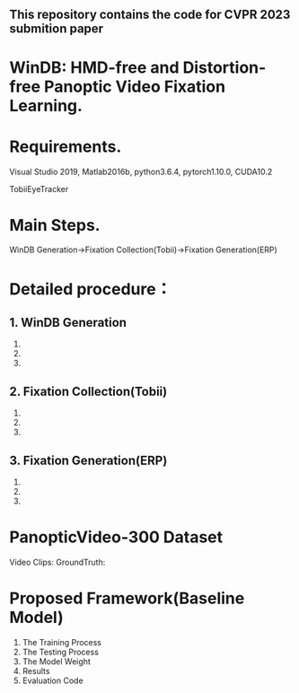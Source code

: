 ## This repository contains the code for CVPR 2023 submition paper 
# WinDB: HMD-free and Distortion-free Panoptic Video Fixation Learning.

# Requirements.
Visual Studio 2019, Matlab2016b, python3.6.4, pytorch1.10.0, CUDA10.2

TobiiEyeTracker

# Main Steps.
WinDB Generation->Fixation Collection(Tobii)->Fixation Generation(ERP)

# Detailed procedure：
## 1. WinDB Generation
1)
2)
3)
## 2. Fixation Collection(Tobii)
1)
2)
3)
## 3. Fixation Generation(ERP)
1)
2)
3)

# PanopticVideo-300 Dataset
Video Clips:
GroundTruth:

# Proposed Framework(Baseline Model)
1) The Training Process
2) The Testing Process
3) The Model Weight
4) Results
5) Evaluation Code

